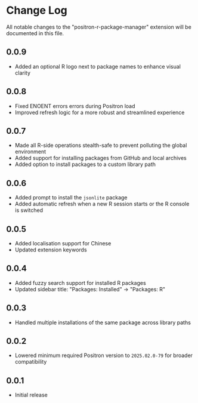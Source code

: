 # Change Log

All notable changes to the "positron-r-package-manager" extension will be documented in this file.

## 0.0.9

- Added an optional R logo next to package names to enhance visual clarity

## 0.0.8

- Fixed ENOENT errors errors during Positron load
- Improved refresh logic for a more robust and streamlined experience

## 0.0.7

- Made all R-side operations stealth-safe to prevent polluting the global environment
- Added support for installing packages from GitHub and local archives
- Added option to install packages to a custom library path

## 0.0.6

- Added prompt to install the `jsonlite` package
- Added automatic refresh when a new R session starts or the R console is switched

## 0.0.5

- Added localisation support for Chinese
- Updated extension keywords

## 0.0.4

- Added fuzzy search support for installed R packages
- Updated sidebar title: "Packages: Installed" → "Packages: R"

## 0.0.3

- Handled multiple installations of the same package across library paths

## 0.0.2

- Lowered minimum required Positron version to `2025.02.0-79` for broader compatibility

## 0.0.1

- Initial release